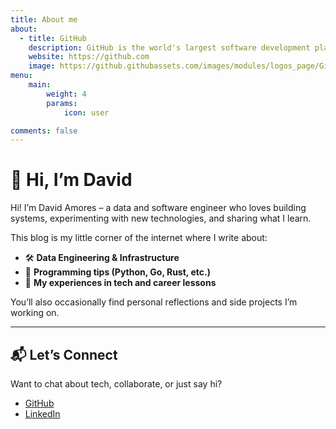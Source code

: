 ```yaml
---
title: About me
about:
  - title: GitHub
    description: GitHub is the world's largest software development platform.
    website: https://github.com
    image: https://github.githubassets.com/images/modules/logos_page/GitHub-Mark.png
menu:
    main: 
        weight: 4
        params:
            icon: user

comments: false
---
```


# 👋 Hi, I’m David

Hi! I’m David Amores – a data and software engineer who loves building systems, experimenting with new technologies, and sharing what I learn.  

This blog is my little corner of the internet where I write about:  
- 🛠 **Data Engineering & Infrastructure**  
- 🚀 **Programming tips (Python, Go, Rust, etc.)**  
- 📝 **My experiences in tech and career lessons**

You’ll also occasionally find personal reflections and side projects I’m working on.

---

## 📬 Let’s Connect

Want to chat about tech, collaborate, or just say hi?  

- [GitHub](https://github.com/dsamores)  
- [LinkedIn](https://www.linkedin.com/in/david-amores-4a971384/)